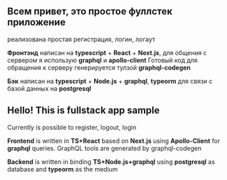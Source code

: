 
## Всем привет, это простое фуллстек приложение
реализована простая регистрация, логин, логаут

__Фронтэнд__ написан на __typescript__ + __React__ + __Next.js__, для общения с сервером я использую __graphql__ и __apollo-client__ 
Готовый код для обращения к серверу генерируется тулзой __graphql-codegen__

__Бэк__ написан на __typescript__ + __Node.js__  + __graphql__, __typeorm__ для связи с базой данных на __postgresql__



## Hello! This is fullstack app sample
Currently is possible to register, logout, login

__Frontend__ is written in __TS+React__ based on __Next.js__ using __Apollo-Client__ for __graphql__ queries.
GraphQL tools are generated by graphql-codegen

__Backend__ is written in binding __TS+Node.js+graphql__ using __postgresql__ as database and __typeorm__ as the medium
